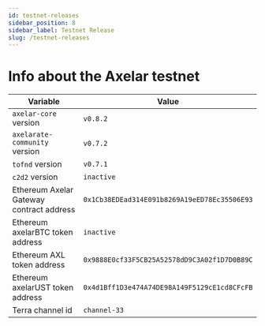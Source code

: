 ```yaml
---
id: testnet-releases
sidebar_position: 8
sidebar_label: Testnet Release
slug: /testnet-releases
---
```


# Info about the Axelar testnet

Variable  | Value
------------- | -------------
`axelar-core` version | `v0.8.2`
`axelarate-community` version | `v0.7.2`
`tofnd` version | `v0.7.1`
`c2d2` version | `inactive`
Ethereum Axelar Gateway contract address | `0x1Cb38EDEad314E091b8269A19eED78Ec35506E93`
Ethereum axelarBTC token address | `inactive`
Ethereum AXL token address | `0x9888E0cf33F5CB25A52578dD9C3A02f1D7D0B89C`
Ethereum axelarUST token address | `0x4d1Bff1D3e474A74DE98A149F5129cE1cd8CFcFB`
Terra channel id | `channel-33`

